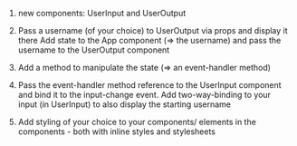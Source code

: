 1. new components: UserInput and UserOutput

2. Pass a username (of your choice) to UserOutput via props and display it there
Add state to the App component (=> the username) and pass the username to the UserOutput component
3. Add a method to manipulate the state (=> an event-handler method)
4. Pass the event-handler method reference to the UserInput component and bind it to the input-change event. Add two-way-binding to your input (in UserInput) to also display the starting username
5. Add styling of your choice to your components/ elements in the components - both with inline styles and stylesheets